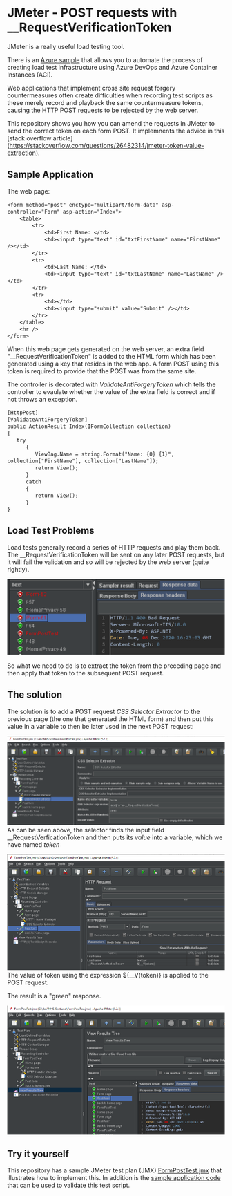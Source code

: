 # JMeter - POST requests with __RequestVerificationToken
JMeter is a really useful load testing tool. 

There is an [Azure sample](https://github.com/Azure-Samples/jmeter-aci-terraform) that allows you to automate the process of creating load test infrastructure using Azure DevOps and Azure Container Instances (ACI).

Web applications that implement cross site request forgery countermeasures often create difficulties when recording test scripts as these merely record and playback the same countermeasure tokens, causing the HTTP POST requests to be rejected by the web server.

This repository shows you how you can amend the requests in JMeter to send the correct token on each form POST. It implemnents the advice in this [stack overflow article] (https://stackoverflow.com/questions/26482314/jmeter-token-value-extraction).

## Sample Application
The web page:
```
<form method="post" enctype="multipart/form-data" asp-controller="Form" asp-action="Index">
    <table>
        <tr>
            <td>First Name: </td>
            <td><input type="text" id="txtFirstName" name="FirstName" /></td>
        </tr>
        <tr>
            <td>Last Name: </td>
            <td><input type="text" id="txtLastName" name="LastName" /></td>
        </tr>
        <tr>
            <td></td>
            <td><input type="submit" value="Submit" /></td>
        </tr>
    </table>
    <hr />
</form>
```
When this web page gets generated on the web server, an extra field "__RequestVerificationToken" is added to the HTML form which has been generated using a key that resides in the web app. A form POST using this token is required to provide that the POST was from the same site.

The controller is decorated with *ValidateAntiForgeryToken* which tells the controller to evaulate whether the value of the extra field is correct and if not throws an exception.
```
[HttpPost]
[ValidateAntiForgeryToken]
public ActionResult Index(IFormCollection collection)
{
   try
      {
         ViewBag.Name = string.Format("Name: {0} {1}", collection["FirstName"], collection["LastName"]);
         return View();
      }
      catch
      {
         return View();
      }
}
```
## Load Test Problems
Load tests generally record a series of HTTP requests and play them back. The __RequestVerificationToken will be sent on any later POST requests, but it will fail the validation and so will be rejected by the web server (quite rightly).

![Rejected request](/rejected-request.png)

So what we need to do is to extract the token from the preceding page and then apply that token to the subsequent POST request.

## The solution
The solution is to add a POST request *CSS Selector Extractor* to the previous page (the one that generated the HTML form) and then put this value in a variable to then be later used in the next POST request:

![CSS Selector Extractor](/css-selector-extractor.png)
As can be seen above, the selector finds the input field __RequestVerficationToken and then puts its *value* into a variable, which we have named *token*

![Updated post request](/response2.png)
The value of token using the expression ${__V(token)} is applied to the POST request.

The result is a "green" response.

![Response from post request](/green-response.png)

## Try it yourself
This repository has a sample JMeter test plan (JMX) [FormPostTest.jmx](FormPostTest.jmx) that illustrates how to implement this. In addition is the [sample application code](sample-app) that can be used to validate this test script.
